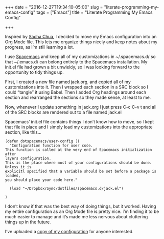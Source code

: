 +++
date = "2016-12-27T19:34:10-05:00"
slug = "literate-programming-my-emacs-config"
tags = ["Emacs"]
title = "Literate Programming My Emacs Config"

+++


Inspired by [Sacha Chua](http://sachachua.com/), I decided to move my
Emacs configuration into an Org Mode file. This lets me organize things
nicely and keep notes about my progress, as I’m still learning a lot.

I use [Spacemacs](http://spacemacs.org/) and keep all of my
customizations in \~/.spacemacs.d/ so that \~/.emacs.d/ can belong
entirely to the Spacemacs installation. My init.el file had grown a bit
unwieldy, so I was looking forward to the opportunity to tidy things up.

First, I created a new file named jack.org, and copied all of my
customizations into it. Then I wrapped each section in a SRC block so I
could “tangle” it using Babel. Then I added Org headings around each
section and rearranged the sections so they made sense, at least to me.

Now, whenever I update something in jack.org I just press C-c C-v t and
all of the SRC blocks are rendered out to a file named jack.el

Spacemacs’ init.el file contains things I don’t know how to move, so I
kept that file in place and I simply load my customizations into the
appropriate section, like this…

``` {.commonlisp}
(defun dotspacemacs/user-config ()
  "Configuration function for user code.
This function is called at the very end of Spacemacs initialization after
layers configuration.
This is the place where most of your configurations should be done. Unless it is
explicitl specified that a variable should be set before a package is loaded,
you should place your code here."

  (load "~/Dropbox/Sync/dotfiles/spacemacs.d/jack.el")

)
```

I don’t know if that was the best way of doing things, but it worked.
Having my entire configuration as an Org Mode file is pretty nice. I’m
finding it to be much easier to manage and it’s made me less nervous
about cluttering things up in the future.

I’ve uploaded a [copy of my
configuration](http://static.baty.net/code/baty-emacs.html#org3dc9714)
for anyone interested.
